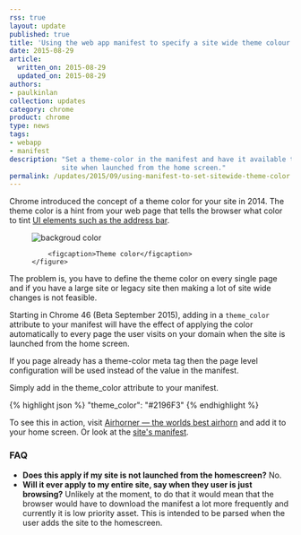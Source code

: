 ```yaml
---
rss: true
layout: update
published: true
title: 'Using the web app manifest to specify a site wide theme colour'
date: 2015-08-29
article:
  written_on: 2015-08-29
  updated_on: 2015-08-29
authors:
- paulkinlan
collection: updates
category: chrome
product: chrome
type: news
tags:
- webapp
- manifest
description: "Set a theme-color in the manifest and have it available to all pages on your
             site when launched from the home screen."
permalink: /updates/2015/09/using-manifest-to-set-sitewide-theme-color.html
---
```


Chrome introduced the concept of a theme color for your site in 2014. The theme color
is a hint from your web page that tells the browser what color to tint
 [UI elements such as the address bar](/web/fundamentals/stickyness/additional-customizations.html).  

<div class="clear g-wide--full">
    <figure class="fluid">
        <img src="images/theme-color.png" alt="backgroud color">

        <figcaption>Theme color</figcaption>
    </figure>
</div>

<div class="clear"></div>

The problem is, you have to define the theme color on every single page and if 
you have a large site or legacy site then making a lot of site wide changes is not feasible.

Starting in Chrome 46 (Beta September 2015), adding in a `theme_color` attribute 
to your manifest will have the effect of applying the color automatically 
to every page the user visits on your domain when the site is launched from the home screen.  

If you page already has a theme-color meta tag then the page level configuration will 
be used instead of the value in the manifest.

Simply add in the theme_color attribute to your manifest.

{% highlight json %}
"theme_color": "#2196F3"
{% endhighlight %}

To see this in action, visit <a href="https://airhorner.com">Airhorner &mdash; the worlds best airhorn</a> 
and add it to your home screen. Or look at the <a href="https://airhorner.com/manifest.json">site's manifest</a>.


### FAQ

* <strong>Does this apply if my site is not launched from the homescreen?</strong>
  No.
* <strong>Will it ever apply to my entire site, say when they user is just browsing?</strong>
  Unlikely at the moment, to do that it would mean that the browser would have to download the manifest
  a lot more frequently and currently it is low priority asset.  This is intended to be parsed when 
  the user adds the site to the homescreen.